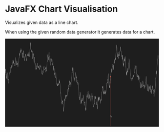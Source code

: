 # JavaFX Chart Visualisation 

Visualizes given data as a line chart.

When using the given random data generator it generates data for a chart. 

![plot](chart.png)
